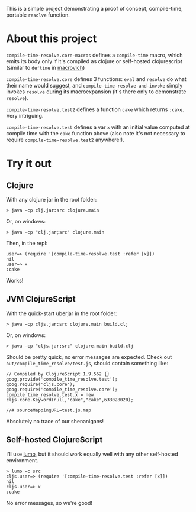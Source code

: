 This is a simple project demonstrating a proof of concept, compile-time,
portable `resolve` function.

# About this project

`compile-time-resolve.core-macros` defines a `compile-time` macro, which emits
its body only if it's compiled as clojure or self-hosted clojurescript (similar
to `deftime` in [macrovich](https://github.com/cgrand/macrovich))

`compile-time-resolve.core` defines 3 functions: `eval` and `resolve` do what
their name would suggest, and `compile-time-resolve-and-invoke` simply invokes
`resolve` during its macroexpansion (it's there only to demonstrate `resolve`).

`compile-time-resolve.test2` defines a function `cake` which returns `:cake`.
Very intriguing.

`compile-time-resolve.test` defines a var `x` with an initial value computed at
compile time with the `cake` function above (also note it's not necessary to
require `compile-time-resolve.test2` anywhere!).

# Try it out

## Clojure

With any clojure jar in the root folder:

```
> java -cp clj.jar:src clojure.main
```

Or, on windows:

```
> java -cp "clj.jar;src" clojure.main
```

Then, in the repl:

```
user=> (require '[compile-time-resolve.test :refer [x]])
nil
user=> x
:cake
```

Works!

## JVM ClojureScript

With the quick-start uberjar in the root folder:

```
> java -cp cljs.jar:src clojure.main build.clj
```

Or, on windows:

```
> java -cp "cljs.jar;src" clojure.main build.clj
```

Should be pretty quick, no error messages are expected. Check out
`out/compile_time_resolve/test.js`, should contain something like:

```
// Compiled by ClojureScript 1.9.562 {}
goog.provide('compile_time_resolve.test');
goog.require('cljs.core');
goog.require('compile_time_resolve.core');
compile_time_resolve.test.x = new cljs.core.Keyword(null,"cake","cake",633028020);

//# sourceMappingURL=test.js.map
```

Absolutely no trace of our shenanigans!

## Self-hosted ClojureScript

I'll use [lumo](https://github.com/anmonteiro/lumo), but it should work equally well with any other self-hosted environment.

```
> lumo -c src
cljs.user=> (require '[compile-time-resolve.test :refer [x]])
nil
cljs.user=> x
:cake
```

No error messages, so we're good!
